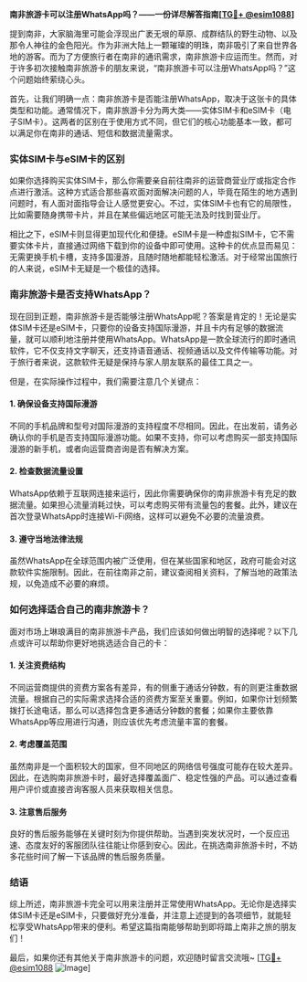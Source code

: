 **南非旅游卡可以注册WhatsApp吗？——一份详尽解答指南[[TG💪+ @esim1088](https://t.me/s/esim1088)]**

提到南非，大家脑海里可能会浮现出广袤无垠的草原、成群结队的野生动物、以及那令人神往的金色阳光。作为非洲大陆上一颗璀璨的明珠，南非吸引了来自世界各地的游客。而为了方便旅行者在南非的通讯需求，南非旅游卡应运而生。然而，对于许多初次接触南非旅游卡的朋友来说，“南非旅游卡可以注册WhatsApp吗？”这个问题始终萦绕心头。

首先，让我们明确一点：南非旅游卡是否能注册WhatsApp，取决于这张卡的具体类型和功能。通常情况下，南非旅游卡分为两大类——实体SIM卡和eSIM卡（电子SIM卡）。这两者的区别在于使用方式不同，但它们的核心功能基本一致，都可以满足你在南非的通话、短信和数据流量需求。

### 实体SIM卡与eSIM卡的区别

如果你选择购买实体SIM卡，那么你需要亲自前往南非的运营商营业厅或指定合作点进行激活。这种方式适合那些喜欢面对面解决问题的人，毕竟在陌生的地方遇到问题时，有人面对面指导会让人感觉更安心。不过，实体SIM卡也有它的局限性，比如需要随身携带卡片，并且在某些偏远地区可能无法及时找到营业厅。

相比之下，eSIM卡则显得更加现代化和便捷。eSIM卡是一种虚拟SIM卡，它不需要实体卡片，直接通过网络下载到你的设备中即可使用。这种卡的优点显而易见：无需更换手机卡槽，支持多国漫游，且随时随地都能轻松激活。对于经常出国旅行的人来说，eSIM卡无疑是一个极佳的选择。

### 南非旅游卡是否支持WhatsApp？

现在回到正题，南非旅游卡是否能够注册WhatsApp呢？答案是肯定的！无论是实体SIM卡还是eSIM卡，只要你的设备支持国际漫游，并且卡内有足够的数据流量，就可以顺利地注册并使用WhatsApp。WhatsApp是一款全球流行的即时通讯软件，它不仅支持文字聊天，还支持语音通话、视频通话以及文件传输等功能。对于旅行者来说，这款软件无疑是保持与家人朋友联系的最佳工具之一。

但是，在实际操作过程中，我们需要注意几个关键点：

#### 1. 确保设备支持国际漫游
不同的手机品牌和型号对国际漫游的支持程度不尽相同。因此，在出发前，请务必确认你的手机是否支持国际漫游功能。如果不支持，你可以考虑购买一部支持国际漫游的新手机，或者向运营商咨询是否有解决方案。

#### 2. 检查数据流量设置
WhatsApp依赖于互联网连接来运行，因此你需要确保你的南非旅游卡有充足的数据流量。如果担心流量消耗过快，可以考虑购买带有流量包的套餐。此外，建议在首次登录WhatsApp时连接Wi-Fi网络，这样可以避免不必要的流量浪费。

#### 3. 遵守当地法律法规
虽然WhatsApp在全球范围内被广泛使用，但在某些国家和地区，政府可能会对这款软件实施限制。因此，在前往南非之前，建议查阅相关资料，了解当地的政策法规，以免造成不必要的麻烦。

### 如何选择适合自己的南非旅游卡？

面对市场上琳琅满目的南非旅游卡产品，我们应该如何做出明智的选择呢？以下几点或许可以帮助你更好地挑选适合自己的卡：

#### 1. 关注资费结构
不同运营商提供的资费方案各有差异，有的侧重于通话分钟数，有的则更注重数据流量。根据自己的实际需求选择合适的资费方案至关重要。例如，如果你计划频繁拨打长途电话，那么可以选择包含更多通话分钟数的套餐；如果你主要依靠WhatsApp等应用进行沟通，则应该优先考虑流量丰富的套餐。

#### 2. 考虑覆盖范围
虽然南非是一个面积较大的国家，但不同地区的网络信号强度可能存在较大差异。因此，在选购南非旅游卡时，最好选择覆盖面广、稳定性强的产品。可以通过查看用户评价或直接咨询客服人员来获取相关信息。

#### 3. 注意售后服务
良好的售后服务能够在关键时刻为你提供帮助。当遇到突发状况时，一个反应迅速、态度友好的客服团队往往能让你感到安心。因此，在挑选南非旅游卡时，不妨多花些时间了解一下该品牌的售后服务质量。

### 结语

综上所述，南非旅游卡完全可以用来注册并正常使用WhatsApp。无论你是选择实体SIM卡还是eSIM卡，只要做好充分准备，并注意上述提到的各项细节，就能轻松享受WhatsApp带来的便利。希望这篇指南能够帮助到即将踏上南非之旅的朋友们！

最后，如果你还有其他关于南非旅游卡的问题，欢迎随时留言交流哦~ [[TG💪+ @esim1088](https://t.me/s/esim1088) ![Image](https://i.postimg.cc/4NQfJmqS/Snipaste-2025-05-13-00-14-12.png)]